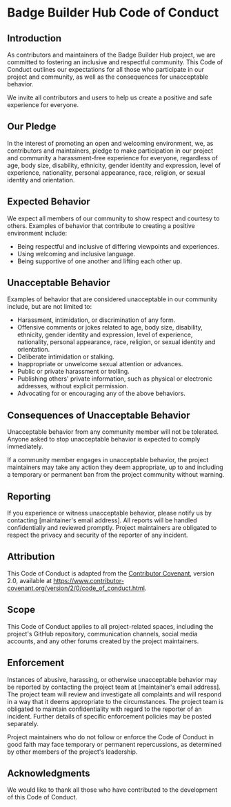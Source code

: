 # Badge Builder Hub Code of Conduct

## Introduction

As contributors and maintainers of the Badge Builder Hub project, we are committed to fostering an inclusive and respectful community. This Code of Conduct outlines our expectations for all those who participate in our project and community, as well as the consequences for unacceptable behavior.

We invite all contributors and users to help us create a positive and safe experience for everyone.

## Our Pledge

In the interest of promoting an open and welcoming environment, we, as contributors and maintainers, pledge to make participation in our project and community a harassment-free experience for everyone, regardless of age, body size, disability, ethnicity, gender identity and expression, level of experience, nationality, personal appearance, race, religion, or sexual identity and orientation.

## Expected Behavior

We expect all members of our community to show respect and courtesy to others. Examples of behavior that contribute to creating a positive environment include:

- Being respectful and inclusive of differing viewpoints and experiences.
- Using welcoming and inclusive language.
- Being supportive of one another and lifting each other up.

## Unacceptable Behavior

Examples of behavior that are considered unacceptable in our community include, but are not limited to:

- Harassment, intimidation, or discrimination of any form.
- Offensive comments or jokes related to age, body size, disability, ethnicity, gender identity and expression, level of experience, nationality, personal appearance, race, religion, or sexual identity and orientation.
- Deliberate intimidation or stalking.
- Inappropriate or unwelcome sexual attention or advances.
- Public or private harassment or trolling.
- Publishing others' private information, such as physical or electronic addresses, without explicit permission.
- Advocating for or encouraging any of the above behaviors.

## Consequences of Unacceptable Behavior

Unacceptable behavior from any community member will not be tolerated. Anyone asked to stop unacceptable behavior is expected to comply immediately.

If a community member engages in unacceptable behavior, the project maintainers may take any action they deem appropriate, up to and including a temporary or permanent ban from the project community without warning.

## Reporting

If you experience or witness unacceptable behavior, please notify us by contacting [maintainer's email address]. All reports will be handled confidentially and reviewed promptly. Project maintainers are obligated to respect the privacy and security of the reporter of any incident.

## Attribution

This Code of Conduct is adapted from the [Contributor Covenant](https://www.contributor-covenant.org), version 2.0, available at https://www.contributor-covenant.org/version/2/0/code_of_conduct.html.

## Scope

This Code of Conduct applies to all project-related spaces, including the project's GitHub repository, communication channels, social media accounts, and any other forums created by the project maintainers.

## Enforcement

Instances of abusive, harassing, or otherwise unacceptable behavior may be reported by contacting the project team at [maintainer's email address]. The project team will review and investigate all complaints and will respond in a way that it deems appropriate to the circumstances. The project team is obligated to maintain confidentiality with regard to the reporter of an incident. Further details of specific enforcement policies may be posted separately.

Project maintainers who do not follow or enforce the Code of Conduct in good faith may face temporary or permanent repercussions, as determined by other members of the project's leadership.

## Acknowledgments

We would like to thank all those who have contributed to the development of this Code of Conduct.

